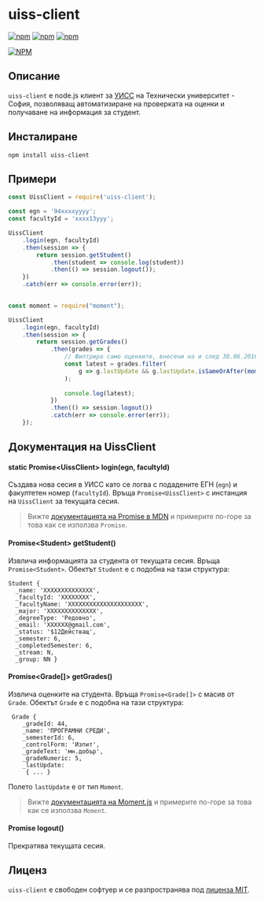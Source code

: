 uiss-client
=============
[![npm](https://img.shields.io/npm/v/uiss-client.svg?maxAge=2592000)](https://www.npmjs.com/package/uiss-client)
[![npm](https://img.shields.io/npm/dt/uiss-client.svg?maxAge=2592000)](https://www.npmjs.com/package/uiss-client)
[![npm](https://img.shields.io/npm/l/uiss-client.svg?maxAge=2592000)]()

[![NPM](https://nodei.co/npm/uiss-client.png?downloads=true&downloadRank=true&stars=true)](https://www.npmjs.com/package/uiss-client)

## Описание
`uiss-client` е node.js клиент за [УИСС](http://student.tu-sofia.bg) на Технически университет - София, позволяващ автоматизиране на проверката на оценки и получаване на информация за студент.

## Инсталиране
```
npm install uiss-client
```

## Примери
```js
const UissClient = require('uiss-client');

const egn = '94xxxxyyyy';
const facultyId = 'xxxx13yyy';
```

```js
UissClient
    .login(egn, facultyId)
    .then(session => {
        return session.getStudent()
            .then(student => console.log(student))
            .then(() => session.logout());
    })
    .catch(err => console.error(err));
    
```

```js
const moment = require("moment");

UissClient
    .login(egn, facultyId)
    .then(session => {
        return session.getGrades()
            .then(grades => {
                // Филтрира само оценките, внесени на и след 30.06.2016
                const latest = grades.filter(
                    g => g.lastUpdate && g.lastUpdate.isSameOrAfter(moment("30.06.2016", "DD.MM.YYYY"))
                );
                
                console.log(latest);
            })
            .then(() => session.logout())
            .catch(err => console.error(err));
    });
```

## Документация на UissClient
#### static Promise\<UissClient\> login(egn, facultyId)
Създава нова сесия в УИСС като се логва с подадените ЕГН (`egn`) и факултетен номер (`facultyId`). Връща `Promise<UissClient>` с инстанция на `UissClient` за текущата сесия.

> Вижте [документацията на Promise в MDN](https://developer.mozilla.org/en-US/docs/Web/JavaScript/Reference/Global_Objects/Promise) и примерите по-горе за това как се използва `Promise`.

#### Promise\<Student\> getStudent()
Извлича информацията за студента от текущата сесия. Връща `Promise<Student>`. Обектът `Student` е с подобна на тази структура:
```
Student {
  _name: 'XXXXXXXXXXXXXX',
  _facultyId: 'XXXXXXXX',
  _facultyName: 'XXXXXXXXXXXXXXXXXXXXX',
  _major: 'XXXXXXXXXXXXXX',
  _degreeType: 'Редовно',
  _email: 'XXXXXX@gmail.com',
  _status: '$12Действащ',
  _semester: 6,
  _completedSemester: 6,
  _stream: N,
  _group: NN }
```

#### Promise\<Grade[]\> getGrades()
Извлича оценките на студента. Връща `Promise<Grade[]>` с масив от `Grade`. Обектът `Grade` е с подобна на тази структура:
```
 Grade {
    _gradeId: 44,
    _name: 'ПРОГРАМНИ СРЕДИ',
    _semesterId: 6,
    _controlForm: 'Изпит',
    _gradeText: 'мн.добър',
    _gradeNumeric: 5,
    _lastUpdate:
     { ... }
```
Полето `lastUpdate` е от тип `Moment`.

> Вижте [документацията на Moment.js](http://momentjs.com/docs/) и примерите по-горе за това как се използва `Moment`.

#### Promise logout()
Прекратява текущата сесия.

## Лиценз
`uiss-client` е свободен софтуер и се разпространява под [лиценза MIT](/LICENSE).
